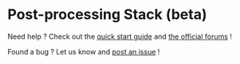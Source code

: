 # Post-processing Stack (beta)

Need help ? Check out the [quick start guide](https://github.com/Unity-Technologies/PostProcessing/wiki) and [the official forums](https://forum.unity3d.com/forums/image-effects.96/) !

Found a bug ? Let us know and [post an issue](https://github.com/Unity-Technologies/PostProcessing/issues) !
